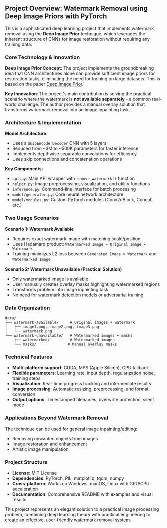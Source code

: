 ## Project Overview: Watermark Removal using Deep Image Priors with PyTorch

This is a sophisticated deep learning project that implements watermark removal using the **Deep Image Prior** technique, which leverages the inherent structure of CNNs for image restoration without requiring any training data.

### Core Technology & Innovation

**Deep Image Prior Concept**: The project implements the groundbreaking idea that CNN architectures alone can provide sufficient image priors for restoration tasks, eliminating the need for training on large datasets. This is based on the paper [Deep Image Prior](https://dmitryulyanov.github.io/deep_image_prior).

**Key Innovation**: The project's main contribution is solving the practical scenario where the watermark is **not available separately** - a common real-world challenge. The author provides a manual overlay solution that transforms watermark removal into an image inpainting task.

### Architecture & Implementation

**Model Architecture**: 
- Uses a `SkipEncoderDecoder` CNN with 5 layers
- Reduced from ~3M to ~500K parameters for faster inference
- Implements depthwise separable convolutions for efficiency
- Uses skip connections and concatenation operations

**Key Components**:
- `api.py`: Main API wrapper with `remove_watermark()` function
- `helper.py`: Image preprocessing, visualization, and utility functions
- `inference.py`: Command-line interface for batch processing
- `model/generator.py`: Core neural network architecture
- `model/modules.py`: Custom PyTorch modules (Conv2dBlock, Concat, etc.)

### Two Usage Scenarios

**Scenario 1: Watermark Available**
- Requires exact watermark image with matching scale/position
- Uses Hadamard product: `Watermarked Image = Original Image × Watermark`
- Training minimizes L2 loss between `Generated Image × Watermark` and `Watermarked Image`

**Scenario 2: Watermark Unavailable (Practical Solution)**
- Only watermarked image is available
- User manually creates overlay masks highlighting watermarked regions
- Transforms problem into image inpainting task
- No need for watermark detection models or adversarial training

### Data Organization

```
data/
├── watermark-available/     # Original images + watermark
│   ├── image1.png, image2.png, image3.png
│   └── watermark.png
└── watermark-unavailable/   # Watermarked images + masks
    ├── watermarked/         # Watermarked images
    └── masks/              # Manual overlay masks
```

### Technical Features

- **Multi-platform support**: CUDA, MPS (Apple Silicon), CPU fallback
- **Flexible parameters**: Learning rate, input depth, regularization noise, training steps
- **Visualization**: Real-time progress tracking and intermediate results
- **Image processing**: Automatic resizing, preprocessing, and format conversion
- **Output options**: Timestamped filenames, overwrite protection, silent mode

### Applications Beyond Watermark Removal

The technique can be used for general image inpainting/editing:
- Removing unwanted objects from images
- Image restoration and enhancement
- Artistic image manipulation

### Project Structure

- **License**: MIT License
- **Dependencies**: PyTorch, PIL, matplotlib, tqdm, numpy
- **Cross-platform**: Works on Windows, macOS, Linux with GPU/CPU acceleration
- **Documentation**: Comprehensive README with examples and visual results

This project represents an elegant solution to a practical image processing problem, combining deep learning theory with practical engineering to create an effective, user-friendly watermark removal system.